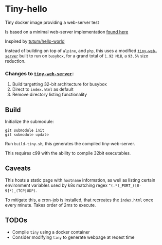 # Tiny-hello

Tiny docker image providing a web-server test

Is based on a minimal web-server implementation [found here](https://github.com/shenfeng/tiny-web-server)

Inspired by [tutum/hello-world](https://hub.docker.com/r/tutum/hello-world/)

Instead of building on top of `alpine`, and `php`, this uses a modified [`tiny-web-server`](https://github.com/shenfeng/tiny-web-server) built to run on `busybox`, for a grand total of `1.92 MiB`, a `93.5%` size reduction.

### Changes to [`tiny-web-server`](https://github.com/shenfeng/tiny-web-server):

1. Build targetting 32-bit architecture for busybox
2. Direct to `index.html` as default
3. Remove directory listing functionality

## Build

Initialize the submodule:

    git submodule init
    git submodule update

Run `build-tiny.sh`, this generates the compiled tiny-web-server.

This requires c99 with the ability to compile 32bit executables.

## Caveats

This hosts a static page with `hostname` information, as well as listing certain environment variables used by k8s matching regex `^(.*)_PORT_([0-9]*)_(TCP|UDP)`.

To mitigate this, a cron-job is installed, that recreates the `index.html` once every minute. Takes order of 2ms to execute.

## TODOs

 - Compile `tiny` using a docker container
 - Consider modifying `tiny` to generate webpage at reqest time

